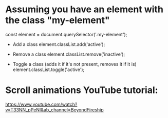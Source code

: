 # Assuming you have an element with the class "my-element"
const element = document.querySelector('.my-element');

- Add a class
element.classList.add('active');

- Remove a class
element.classList.remove('inactive');

- Toggle a class (adds it if it's not present, removes it if it is)
element.classList.toggle('active');

# Scroll animations YouTube tutorial:
https://www.youtube.com/watch?v=T33NN_pPeNI&ab_channel=BeyondFireship